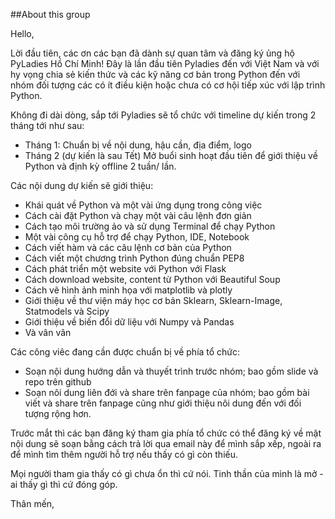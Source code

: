 ##About this group

Hello,

Lời đầu tiên, các ơn các bạn đã dành sự quan tâm và đăng ký ủng hộ PyLadies Hồ Chí Minh! Đây là lần đầu tiên Pyladies đến với Việt Nam và với hy vọng chia sẻ kiến thức và các kỹ năng cơ bản trong Python đến với nhóm đối tượng các có ít điều kiện hoặc chưa có cơ hội tiếp xúc với lập trình Python.


Không đi dài dòng, sắp tới Pyladies sẽ tổ chức với timeline dự kiến trong 2 tháng tới như sau:
- Tháng 1: Chuẩn bị về nội dung, hậu cần, địa điểm, logo
- Tháng 2 (dự kiến là sau Tết) Mở buổi sinh hoạt đầu tiên để giới thiệu về Python và định kỳ offline 2 tuần/ lần.


Các nội dung dự kiến sẽ giới thiệu:
- Khái quát về Python và một vài ứng dụng trong công việc
- Cách cài đặt Python và chạy một vài câu lệnh đơn giản
- Cách tạo môi trường ảo và sử dụng Terminal để chạy Python
- Một vài công cụ hỗ trợ để chạy Python, IDE, Notebook
- Cách viết hàm và các câu lệnh cơ bản của Python
- Cách viết một chương trình Python đúng chuẩn PEP8
- Cách phát triển một website với Python với Flask
- Cách download website, content từ Python với Beautiful Soup
- Cách vẽ hình ảnh minh họa với matplotlib và plotly
- Giới thiệu về thư viện máy học cơ bản Sklearn, Sklearn-Image, Statmodels và Scipy
- Giới thiệu về biến đổi dữ liệu với Numpy và Pandas
- Và vân vân

Các công viêc đang cần được chuẩn bị về phía tổ chức:
- Soạn nội dung hướng dẫn và thuyết trình trước nhóm; bao gồm slide và repo trên github
- Soạn nôi dung liên đới và share trên fanpage của nhóm; bao gồm bài viết và share trên fanpage cũng như giới thiệu nôi dung đến với đối tượng rộng hơn.

Trước mắt thì các bạn đăng ký tham gia phía tổ chức có thể đăng ký về mặt nội dung sẽ soạn bằng cách trả lời qua email này để mình sắp xếp, ngoài ra để mình tìm thêm người hỗ trợ nếu thấy có gì còn thiếu.

Mọi người tham gia thấy có gì chưa ổn thì cứ nói. Tinh thần của mình là mở - ai thấy gì thì cứ đóng góp. 

Thân mến,
